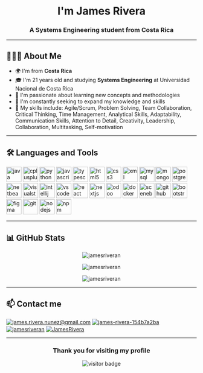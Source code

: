 <h1 align="center">I'm James Rivera</h1>

<h3 align="center">A Systems Engineering student from Costa Rica</h3>

---

<h2 align="left">👨🏻‍💻 About Me</h2>

- 🌍 I'm from **Costa Rica**
- 🎓 I'm 21 years old and studying **Systems Engineering** at Universidad Nacional de Costa Rica
- 🔭 I'm passionate about learning new concepts and methodologies
- 🌱 I'm constantly seeking to expand my knowledge and skills
- 💼 My skills include: Agile/Scrum, Problem Solving, Team Collaboration, Critical Thinking, Time Management, Analytical Skills, Adaptability, Communication Skills, Attention to Detail, Creativity, Leadership, Collaboration, Multitasking, Self-motivation

---

<h2 align="left">🛠️ Languages and Tools</h2>

<p align="left">
  <!-- Lenguajes de Programación -->
  <img src="https://img.icons8.com/color/48/000000/java-coffee-cup-logo--v1.png" alt="java" width="40" height="40"/>
  <img src="https://img.icons8.com/color/48/000000/c-plus-plus-logo.png" alt="cplusplus" width="40" height="40"/>
  <img src="https://img.icons8.com/color/48/000000/python.png" alt="python" width="40" height="40"/>
  <img src="https://img.icons8.com/color/48/000000/javascript--v1.png" alt="javascript" width="40" height="40"/>
  <img src="https://img.icons8.com/color/48/000000/typescript--v1.png" alt="typescript" width="40" height="40"/>
  <img src="https://img.icons8.com/color/48/000000/html-5--v1.png" alt="html5" width="40" height="40"/>
  <img src="https://img.icons8.com/color/48/000000/css3.png" alt="css3" width="40" height="40"/>
  <img src="https://img.icons8.com/external-fauzidea-flat-fauzidea/48/000000/external-xml-file-file-extension-fauzidea-flat-fauzidea.png" alt="xml" width="40" height="40"/>
  
  <!-- Bases de Datos -->
  <img src="https://img.icons8.com/color/48/000000/mysql-logo.png" alt="mysql" width="40" height="40"/>
  <img src="https://img.icons8.com/color/48/000000/mongodb.png" alt="mongodb" width="40" height="40"/>
  <img src="https://img.icons8.com/color/48/000000/postgreesql.png" alt="postgresql" width="40" height="40"/>
  
  <!-- IDEs -->
  <img src="https://img.icons8.com/color/48/000000/apache-netbeans.png" alt="netbeans" width="40" height="40"/>
  <img src="https://img.icons8.com/fluency/48/000000/visual-studio.png" alt="visualstudio" width="40" height="40"/>
  <img src="https://img.icons8.com/color/48/000000/intellij-idea.png" alt="intellij" width="40" height="40"/>
  <img src="https://cdn.jsdelivr.net/gh/devicons/devicon/icons/vscode/vscode-original.svg" alt="vscode" width="40" height="40"/>
  
  <!-- Otras Herramientas -->
  <img src="https://img.icons8.com/office/48/000000/react.png" alt="react" width="40" height="40"/>
  <img src="https://img.icons8.com/bcbcbc/fluency-systems-filled/48/nextjs.png" alt="nextjs" width="40" height="40"/>
  <img src="https://odoocdn.com/openerp_website/static/src/img/assets/png/odoo_community_member_rgb.png" alt="odoo" width="40" height="40"/>
  <img src="https://img.icons8.com/fluency/48/000000/docker.png" alt="docker" width="40" height="40"/>
  <img src="https://upload.wikimedia.org/wikipedia/fr/thumb/f/fe/SceneBuilderLogo.png/640px-SceneBuilderLogo.png" alt="scenebuilder" width="40" height="40"/>
  <img src="https://img.icons8.com/bcbcbc/ios-filled/48/github.png" alt="github" width="40" height="40"/>
  <img src="https://cdn.jsdelivr.net/gh/devicons/devicon/icons/bootstrap/bootstrap-original.svg" alt="bootstrap" width="40" height="40"/>
  <img src="https://cdn.jsdelivr.net/gh/devicons/devicon/icons/figma/figma-original.svg" alt="figma" width="40" height="40"/>
  <img src="https://cdn.jsdelivr.net/gh/devicons/devicon/icons/git/git-original.svg" alt="git" width="40" height="40"/>
  <img src="https://cdn.jsdelivr.net/gh/devicons/devicon/icons/nodejs/nodejs-original.svg" alt="nodejs" width="40" height="40"/>
  <img src="https://cdn.jsdelivr.net/gh/devicons/devicon/icons/npm/npm-original-wordmark.svg" alt="npm" width="40" height="40"/>
</p>

---

<h2 align="left">📊 GitHub Stats</h2>

<p align="center">
  <img src="https://github-readme-stats.vercel.app/api?username=jamesriveran&show_icons=true&theme=chartreuse-dark" alt="jamesriveran" />
</p>

<p align="center">
  <img src="https://github-readme-streak-stats.herokuapp.com/?user=jamesriveran&theme=chartreuse-dark" alt="jamesriveran" />
</p>

<p align="center">
  <img src="https://github-readme-stats.vercel.app/api/top-langs?username=jamesriveran&show_icons=true&locale=en&layout=compact&theme=chartreuse-dark" alt="jamesriveran" />
</p>

---

<h2 align="left">📫 Contact me</h2>

<p align="left">
  <a href="mailto:james.rivera.nunez@gmail.com" target="blank"><img align="center" src="https://img.shields.io/badge/Gmail-D14836?style=for-the-badge&logo=gmail&logoColor=white" alt="james.rivera.nunez@gmail.com" /></a>
  <a href="https://www.linkedin.com/in/james-rivera-154b7a2ba/" target="blank"><img align="center" src="https://img.shields.io/badge/LinkedIn-0077B5?style=for-the-badge&logo=linkedin&logoColor=white" alt="james-rivera-154b7a2ba" /></a>
  <a href="https://www.instagram.com/jamesriveran" target="blank"><img align="center" src="https://img.shields.io/badge/Instagram-E4405F?style=for-the-badge&logo=instagram&logoColor=white" alt="jamesriveran" /></a>
  <a href="https://www.facebook.com/JamesRivera/" target="blank"><img align="center" src="https://img.shields.io/badge/Facebook-1877F2?style=for-the-badge&logo=facebook&logoColor=white" alt="JamesRivera" /></a>
</p>

---

<h3 align="center">Thank you for visiting my profile</h3>

<p align="center">
  <img src="https://profile-counter.glitch.me/jamesriveran/count.svg" alt="visitor badge"/>
</p>
